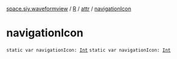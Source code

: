 [space.siy.waveformview](../../index.md) / [R](../index.md) / [attr](index.md) / [navigationIcon](./navigation-icon.md)

# navigationIcon

`static var navigationIcon: `[`Int`](https://kotlinlang.org/api/latest/jvm/stdlib/kotlin/-int/index.html)
`static var navigationIcon: `[`Int`](https://kotlinlang.org/api/latest/jvm/stdlib/kotlin/-int/index.html)